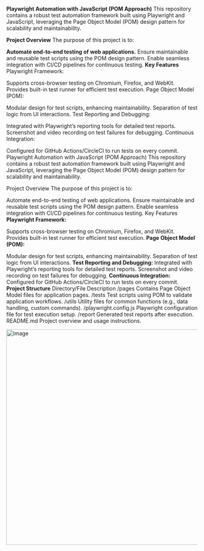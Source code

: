 **Playwright Automation with JavaScript (POM Approach)**
This repository contains a robust test automation framework built using Playwright and JavaScript, leveraging the Page Object Model (POM) design pattern for scalability and maintainability.

**Project Overview**
The purpose of this project is to:

**Automate end-to-end testing of web applications.**
Ensure maintainable and reusable test scripts using the POM design pattern.
Enable seamless integration with CI/CD pipelines for continuous testing.
**Key Features**
Playwright Framework:

Supports cross-browser testing on Chromium, Firefox, and WebKit.
Provides built-in test runner for efficient test execution.
Page Object Model (POM):

Modular design for test scripts, enhancing maintainability.
Separation of test logic from UI interactions.
Test Reporting and Debugging:

Integrated with Playwright’s reporting tools for detailed test reports.
Screenshot and video recording on test failures for debugging.
Continuous Integration:

Configured for GitHub Actions/CircleCI to run tests on every commit.
Playwright Automation with JavaScript (POM Approach)
This repository contains a robust test automation framework built using Playwright and JavaScript, leveraging the Page Object Model (POM) design pattern for scalability and maintainability.

Project Overview
The purpose of this project is to:

Automate end-to-end testing of web applications.
Ensure maintainable and reusable test scripts using the POM design pattern.
Enable seamless integration with CI/CD pipelines for continuous testing.
Key Features
**Playwright Framework:**

Supports cross-browser testing on Chromium, Firefox, and WebKit.
Provides built-in test runner for efficient test execution.
**Page Object Model (POM):**

Modular design for test scripts, enhancing maintainability.
Separation of test logic from UI interactions.
**Test Reporting and Debugging:**
Integrated with Playwright’s reporting tools for detailed test reports.
Screenshot and video recording on test failures for debugging.
**Continuous Integration:**
Configured for GitHub Actions/CircleCI to run tests on every commit.
**Project Structure**
Directory/File	Description
/pages	Contains Page Object Model files for application pages.
/tests	Test scripts using POM to validate application workflows.
/utils	Utility files for common functions (e.g., data handling, custom commands).
/playwright.config.js	Playwright configuration file for test execution setup.
/report	Generated test reports after execution.
README.md	Project overview and usage instructions.

<img width="566" alt="image" src="https://github.com/user-attachments/assets/5e8c81c5-49b5-4284-bf23-734d0edb2e4c" />


